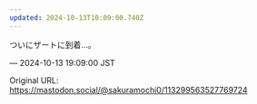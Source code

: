 ```yaml
---
updated: 2024-10-13T10:09:00.740Z
---
```


<p>ついにザートに到着…。</p>

&mdash; 2024-10-13 19:09:00 JST

Original URL: https://mastodon.social/@sakuramochi0/113299563527769724
